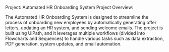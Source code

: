 Project: Automated HR Onboarding System
Project Overview:

The Automated HR Onboarding System is designed to streamline the process of onboarding new employees by automatically generating offer letters, updating an HR system, and sending welcome emails. The project is built using UiPath, and it leverages multiple workflows (divided into Flowcharts and Sequences) to handle various tasks such as data extraction, PDF generation, system updates, and email automation.
